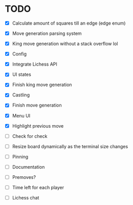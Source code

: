 # TODO

- [x] Calculate amount of squares till an edge (edge enum)
- [x] Move generation parsing system
- [x] King move generation without a stack overflow lol
- [x] Config
- [x] Integrate Lichess API
- [x] UI states
- [x] Finish king move generation
- [x] Castling
- [x] Finish move generation
- [x] Menu UI
- [x] Highlight previous move

- [ ] Check for check
- [ ] Resize board dynamically as the terminal size changes
- [ ] Pinning
- [ ] Documentation
- [ ] Premoves?
- [ ] Time left for each player
- [ ] Lichess chat
